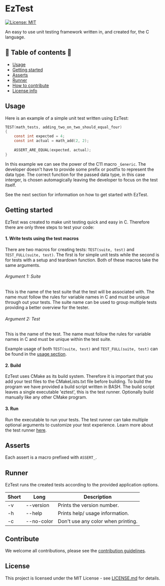 # EzTest
[![License: MIT](https://img.shields.io/badge/License-MIT-yellow.svg)](https://opensource.org/licenses/MIT) 

An easy to use unit testing framework written in, and created for, the C language.

## :scroll: Table of contents :scroll:
* [Usage](#usage)
* [Getting started](#getting-started)
* [Asserts](#asserts)
* [Runner](#runner)
* [How to contribute](#contribute)
* [License info](#license)

## Usage
Here is an example of a simple unit test written using EzTest:

```C
TEST(math_tests, adding_two_on_two_should_equal_four)
{
    const int expected = 4;
    const int actual = math_add(2, 2);
    
    ASSERT_ARE_EQUAL(expected, actual);
}
```
In this example we can see the power of the C11 macro ```_Generic```. The developer doesn't have to provide some prefix or postfix to represent the data type. The correct function for the passed data type, in this case interger, is chosen automagically leaving the developer to focus on the test itself.

See the next section for information on how to get started with EzTest.

## Getting started
EzTest was created to make unit testing quick and easy in C. Therefore there are only three steps to test your code:

#### 1. Write tests using the test macros    
There are two macros for creating tests: ```TEST(suite, test)``` and ```TEST_FULL(suite, test)```.
The first is for simple unit tests while the second is for tests with a setup and teardown function. Both of these macros take the same arguments.

###### Argument 1: Suite
This is the name of the test suite that the test will be associated with. The name must follow the rules for variable names in C and must be unique through out your tests. The suite name can be used to group multiple tests providing a better overview for the tester.

###### Argument 2: Test
This is the name of the test. The name must follow the rules for variable names in C and must be unique within the test suite.

Example usage of both ```TEST(suite, test)``` and ```TEST_FULL(suite, test)``` can be found in the [usage section](#usage). 

#### 2. Build     
EzTest uses CMake as its build system. Therefore it is important that you add your test files to the CMakeLists.txt file before building. To build the program we have provided a build script written in BASH. The build script leaves a single executable 'eztest', this is the test runner. Optionally build manually like any other CMake program.  

#### 3. Run
Run the executable to run your tests. The test runner can take multiple optional arguments to customize your test experience. Learn more about the test runner [here](#runner).

## Asserts
Each assert is a macro prefixed with ```ASSERT_```.

## Runner
EzTest runs the created tests according to the provided application options.

| Short | Long | Description |    
| --- | --- | --- |
| -v | --version | Prints the version number. |       
| -h | --help | Prints help/ usage information. |           
| -c | --no-color | Don't use any color when printing. |        


## Contribute
We welcome all contributions, please see the [contribution guidelines](.github/CONTRIBUTING.md).

## License

This project is licensed under the MIT License - see [LICENSE.md](LICENSE.md) for details.
